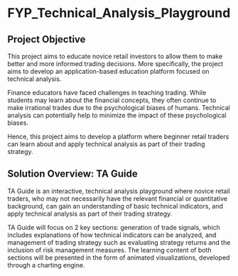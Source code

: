 # FYP_Technical_Analysis_Playground

## Project Objective
This project aims to educate novice retail investors to allow them to make better and more informed trading decisions. More specifically, the project aims to develop an application-based education platform focused on technical analysis.

Finance educators have faced challenges in teaching trading. While students may learn about the financial concepts, they often continue to make irrational trades due to the psychological biases of humans. Technical analysis can potentially help to minimize the impact of these psychological biases.

Hence, this project aims to develop a platform where beginner retail traders can learn about and apply technical analysis as part of their trading strategy.

## Solution Overview: TA Guide
TA Guide is an interactive, technical analysis playground where novice retail traders, who may not necessarily have the relevant financial or quantitative background, can gain an understanding of basic technical indicators, and apply technical analysis as part of their trading strategy.


TA Guide will focus on 2 key sections: generation of trade signals, which includes explanations of how technical indicators can be analyzed, and management of trading strategy such as evaluating strategy returns and the inclusion of risk management measures. The learning content of both sections will be presented in the form of animated visualizations, developed through a charting engine.
